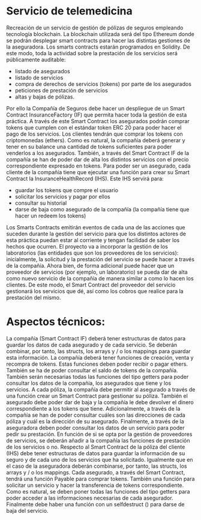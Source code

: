 # Servicio de telemedicina

Recreación de un servicio de gestión de pólizas de seguros empleando tecnología
blockchain. La blockchain utilizada será del tipo Ethereum donde se podrán desplegar smart
contracts para hacer las distintas gestiones de la aseguradora. Los smarts contracts estarán
programados en Solidity. De este modo, toda la actividad sobre la prestación de los
servicios será públicamente auditable:
- listado de asegurados
- listado de servicios
- compra de derechos de servicios (tokens) por parte de los asegurados
- peticiones de prestación de servicios
- altas y bajas de pólizas.

Por ello la Compañía de Seguros debe hacer un despliegue de un Smart Contract
InsuranceFactory (IF) que permita hacer toda la gestión de esta práctica. A través de este
Smart Contract los asegurados podrán comprar tokens que cumplen con el estándar token
ERC 20 para poder hacer el pago de los servicios. Los clientes tendrán que comprar los
tokens con criptomonedas (ethers). Como es natural, la compañía deberá generar y tener
en su balance una cantidad de tokens suficientes para poder venderlos a los asegurados.
También, a través del Smart Contract IF de la compañía se han de poder dar de alta los
distintos servicios con el precio correspondiente expresado en tokens.
Para poder ser un asegurado, cada cliente de la compañía tiene que ejecutar una función
para crear su Smart Contract la InsuranceHealthRecord (IHS). Este IHS servirá para:
- guardar los tokens que compre el usuario
- solicitar los servicios y pagar por ellos
- consultar su historial
- darse de baja como asegurado de la compañía (la compañía tiene que hacer un
redeem los tokens)

Los Smarts Contracts emitirán eventos de cada una de las acciones que suceden durante la
gestión del servicio para que los distintos actores de esta práctica puedan estar al corriente
y tengan facilidad de saber los hechos que ocurren.
El proyecto va a incorporar la gestión de los laboratorios (las entidades que son los
proveedores de los servicios): inicialmente, la solicitud y la prestación del servicio se puede
hacer a través de la compañía. Ahora bien, de forma adicional puede hacer que un
proveedor de servicios (por ejemplo, un laboratorio) se pueda dar de alta como nuevo
servicio de la compañía de manera similar a como lo hacen los clientes. De este modo, el
Smart Contract del proveedor del servicio gestionará los servicios que dé, así como los
cobros que realice para la prestación del mismo.

# Aspectos técnicos:
La compañía (Smart Contract IF) deberá tener estructuras de datos para guardar los datos
de cada asegurado y de cada servicio. Se deberán combinar, por tanto, las structs, los
arrays y / o los mappings para guardar esta información.
La compañía deberá tener funciones de creación, venta y recompra de tokens. Estas
funciones deben poder recibir o pagar ethers. También se ha de poder consultar el saldo de
tokens de la compañía. También serán necesarias todas las funciones del tipo getters para
poder consultar los datos de la compañía, los asegurados que tiene y los servicios.
A cada póliza, la compañía debe permitir al asegurado a través de una función crear un
Smart Contract para gestionar su póliza. También el asegurado debe poder dar de baja y la
compañía le debe devolver el dinero correspondiente a los tokens que tiene.
Adicionalmente, a través de la compañía se han de poder consultar cuáles son las
direcciones de cada póliza y cuál es la dirección de su asegurado.
Finalmente, a través de la aseguradora deben poder consultar los datos de un servicio para
poder pedir su prestación. En función de si se opta por la gestión de proveedores de
servicios, se deberán añadir a la compañía las funciones de prestación de los servicios o
no.
Respecto al Smart Contract de la póliza del cliente (IHS) debe tener estructuras de datos
para guardar la información de su seguro y de cada uno de los servicios que ha solicitado.
Igualmente que en el caso de la aseguradora deberán combinarse, por tanto, las structs, los
arrays y / o los mappings.
Cada asegurado, a través del Smart Contract, tendrá una función Payable para comprar
tokens. También una función para solicitar un servicio y hacer la transferencia de tokens
correspondiente. Como es natural, se deben poner todas las funciones del tipo getters para
poder acceder a las informaciones necesarias de cada asegurador. Finalmente debe haber
una función con un selfdestruct () para darse de baja del servicio.